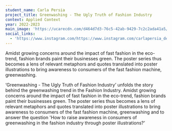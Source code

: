 ```yaml
---
student_name: Carla Persia
project_title: Greenwashing - The Ugly Truth of Fashion Industry
context: Applied Context
year: 2022-2023
main_image: 'https://ucarecdn.com/d464d7d3-76c5-42ab-9429-7c2c2ada41a5/'
social_links:
  - 'https://www.instagram.com/https://www.instagram.com/carlapersia_designs/'
---
```

Amidst growing concerns around the impact of fast fashion in the eco-trend, fashion brands paint their businesses green. The poster series thus becomes a lens of relevant metaphors and quotes translated into poster illustrations to bring awareness to consumers of the fast fashion machine, greenwashing.

‘Greenwashing - The Ugly Truth of Fashion Industry’ unfolds the story behind the greenwashing trend in the Fashion Industry. Amidst growing concerns around the impact of fast fashion in the eco-trend, fashion brands paint their businesses green. The poster series thus becomes a lens of relevant metaphors and quotes translated into poster illustrations to bring awareness to consumers of the fast fashion machine, greenwashing and to answer the question 'How to raise awareness in consumers of greenwashing in the fashion industry through poster illustrations?'